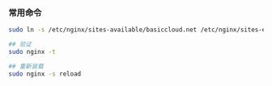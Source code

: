 ### 常用命令

```bash
sudo ln -s /etc/nginx/sites-available/basiccloud.net /etc/nginx/sites-enabled/basiccloud.net
```

```bash
## 验证
sudo nginx -t

## 重新装载
sudo nginx -s reload
```

